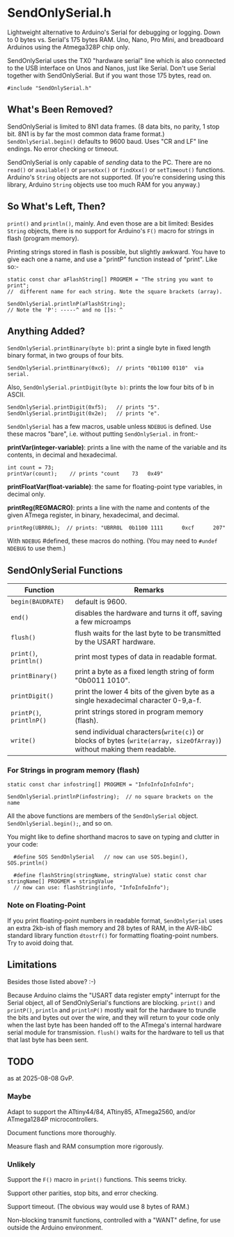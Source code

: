 # SendOnlySerial.h

Lightweight alternative to Arduino's Serial for debugging or logging. Down to 0 bytes vs. Serial's 175 bytes RAM. Uno, Nano, Pro Mini, and breadboard Arduinos using the Atmega328P chip only.

SendOnlySerial uses the TX0 "hardware serial" line which is also connected to the USB interface on Unos and Nanos, just like Serial. Don't use Serial together with SendOnlySerial.  But if you want those 175 bytes, read on.


    #include "SendOnlySerial.h"


## What's Been Removed?

SendOnlySerial is limited to 8N1 data frames. (8 data bits, no parity, 1 stop bit. 8N1 is by far the most common data frame format.) `SendOnlySerial.begin()` defaults to 9600 baud. Uses "CR and LF" line endings. No error checking or timeout.

SendOnlySerial is only capable of *sending* data to the PC. There are no `read()` or `available()` or `parseXxx()` or `findXxx()` or `setTimeout()` functions. Arduino's `String` objects are not supported. (If you're considering using this library, Arduino `String` objects use too much RAM for you anyway.)

## So What's Left, Then?

`print()` and `println()`, mainly. And even those are a bit limited: Besides `String` objects, there is no support for Arduino's `F()` macro for strings in flash (program memory).

Printing strings stored in flash is possible, but slightly awkward. You have to give each one a name, and use a "printP" function instead of "print". Like so:-


    static const char aFlashString[] PROGMEM = "The string you want to print";
    //  different name for each string. Note the square brackets (array).

    SendOnlySerial.printlnP(aFlashString);
    // Note the 'P': -----^ and no []s: ^


## Anything Added?

`SendOnlySerial.printBinary(byte b)`: print a single byte in fixed length binary format, in two groups of four bits.

    SendOnlySerial.printBinary(0xc6);  // prints "0b1100 0110"  via serial.

Also, `SendOnlySerial.printDigit(byte b)`: prints the low four bits of b in ASCII.

    SendOnlySerial.printDigit(0xf5);   // prints "5".
    SendOnlySerial.printDigit(0x2e);   // prints "e".

`SendOnlySerial` has a few macros, usable unless `NDEBUG` is defined. Use these macros "bare", i.e. without putting `SendOnlySerial.` in front:-

**printVar(integer-variable)**:  prints a line with the name of the variable and its contents, in decimal and hexadecimal.

    int count = 73;
    printVar(count);    // prints "count    73   0x49"

**printFloatVar(float-variable)**: the same for floating-point type variables, in decimal only.

**printReg(REGMACRO)**:  prints a line with the name and contents of the given ATmega register, in binary, hexadecimal, and decimal.

    printReg(UBRR0L);  // prints: "UBRR0L  0b1100 1111      0xcf      207"

With `NDEBUG` #defined, these macros do nothing. (You may need to `#undef NDEBUG` to use them.)

## SendOnlySerial Functions


|Function              |Remarks                                                                                 |
|----------------------|----------------------------------------------------------------------------------------|
|`begin(BAUDRATE)`     |default is  9600.                                                                       |
|`end()`               |disables the hardware and turns it off, saving a few microamps                          |
|`flush()`             |flush waits for the last byte to be transmitted by the USART hardware.                  |
|`print()`, `println()`|print most types of data in readable format.                                            |
|`printBinary()`       |print a byte as a fixed length string of form "0b0011 1010".                            |
|`printDigit()`        |print the lower 4 bits of the given byte as a single hexadecimal character 0-9,a-f.     |
|`printP()`, `printlnP()`|print strings stored in program memory (flash).                                       |
|`write()`             |send individual characters(`write(c)`) or blocks of bytes (`write(array, sizeOfArray)`) without making them readable.|


### For Strings in program memory (flash)

    static const char infostring[] PROGMEM = "InfoInfoInfoInfo";

    SendOnlySerial.printlnP(infostring);  // no square brackets on the name


All the above functions are members of the `SendOnlySerial` object.  `SendOnlySerial.begin();`, and so on.

You might like to define shorthand macros to save on typing and clutter in your code:

      #define SOS SendOnlySerial   // now can use SOS.begin(), SOS.println()

      #define flashString(stringName, stringValue) static const char stringName[] PROGMEM = stringValue
      // now can use: flashString(info, "InfoInfoInfo");


### Note on Floating-Point

If you print floating-point numbers in readable format, `SendOnlySerial`  uses an extra 2kb-ish of flash memory and 28 bytes of RAM, in the AVR-libC standard library function `dtostrf()` for formatting floating-point numbers.  Try to avoid doing that.


## Limitations

Besides those listed above? :-)

Because Arduino claims the "USART data register empty" interrupt for the Serial object, all of SendOnlySerial's functions are blocking. `print()` and `printP()`, `println` and `printlnP()` mostly wait for the hardware to trundle the bits and bytes out over the wire, and they will return to your code only when the last byte has been handed off to the ATmega's internal hardware serial module for transmission. `flush()` waits for the hardware to tell us that that last byte has been sent.


## TODO

as at 2025-08-08  GvP.

### Maybe

Adapt to support the ATtiny44/84, ATtiny85, ATmega2560, and/or ATmega1284P microcontrollers.

Document functions more thoroughly.

Measure flash and RAM consumption more rigorously.


### Unlikely

Support the `F()` macro in `print()` functions.  This seems tricky.

Support other parities, stop bits, and error checking.

Support timeout. (The obvious way would use 8 bytes of RAM.)

Non-blocking transmit functions, controlled with a "WANT" define, for use outside the Arduino environment.
